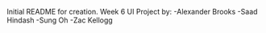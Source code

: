 Initial README for creation.
Week 6 UI Project by:
-Alexander Brooks
-Saad Hindash
-Sung Oh
-Zac Kellogg